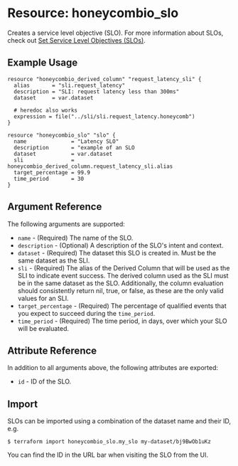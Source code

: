 # Resource: honeycombio_slo

Creates a service level objective (SLO). For more information about SLOs, check out [Set Service Level Objectives (SLOs)](https://docs.honeycomb.io/working-with-your-data/slos/).

## Example Usage

```hcl
resource "honeycombio_derived_column" "request_latency_sli" {
  alias       = "sli.request_latency"
  description = "SLI: request latency less than 300ms"
  dataset     = var.dataset

  # heredoc also works
  expression = file("../sli/sli.request_latency.honeycomb")
}

resource "honeycombio_slo" "slo" {
  name              = "Latency SLO"
  description       = "example of an SLO
  dataset           = var.dataset
  sli               = honeycombio_derived_column.request_latency_sli.alias
  target_percentage = 99.9
  time_period       = 30
}
```

## Argument Reference

The following arguments are supported:

* `name` - (Required) The name of the SLO.
* `description` - (Optional) A description of the SLO's intent and context.
* `dataset` - (Required) The dataset this SLO is created in. Must be the same dataset as the SLI.
* `sli` - (Required) The alias of the Derived Column that will be used as the SLI to indicate event success.
The derived column used as the SLI must be in the same dataset as the SLO. Additionally,
the column evaluation should consistently return nil, true, or false, as these are the only valid values for an SLI.
* `target_percentage` - (Required) The percentage of qualified events that you expect to succeed during the `time_period`.
* `time_period` - (Required) The time period, in days, over which your SLO will be evaluated.

## Attribute Reference

In addition to all arguments above, the following attributes are exported:

* `id` - ID of the SLO.

## Import

SLOs can be imported using a combination of the dataset name and their ID, e.g.

```
$ terraform import honeycombio_slo.my_slo my-dataset/bj9BwOb1uKz
```

You can find the ID in the URL bar when visiting the SLO from the UI.
